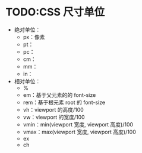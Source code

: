 # TODO:CSS 尺寸单位

- 绝对单位：
  - px：像素
  - pt：
  - pc：
  - cm：
  - mm：
  - in：
- 相对单位：
  - %
  - em：基于父元素的的 font-size
  - rem：基于根元素 root 的 font-size
  - vh：viewport 的高度/100
  - vw：viewport 的宽度/100
  - vmin：min(viewport 宽度, viewport 高度)/100
  - vmax：max(viewport 宽度, viewport 高度)/100
  - ex
  - ch
